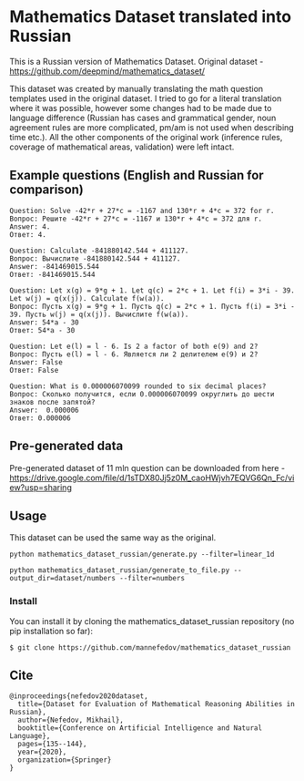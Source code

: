 # Mathematics Dataset translated into Russian

This is a Russian version of Mathematics Dataset. 
Original dataset - https://github.com/deepmind/mathematics_dataset/

This dataset was created by manually translating the math question templates used in the original dataset. I tried to go for a literal translation where it was possible, however some changes had to be made due to language difference (Russian has cases and grammatical gender, noun agreement rules are more complicated, pm/am is not used when describing time etc.). All the other components of the original work (inference rules, coverage of mathematical areas, validation) were left intact. 

## Example questions (English and Russian for comparison)

```
Question: Solve -42*r + 27*c = -1167 and 130*r + 4*c = 372 for r.  
Вопрос: Решите -42*r + 27*c = -1167 и 130*r + 4*c = 372 для r.  
Answer: 4. 
Ответ: 4. 

Question: Calculate -841880142.544 + 411127.  
Вопрос: Вычислите -841880142.544 + 411127.  
Answer: -841469015.544 
Ответ: -841469015.544 

Question: Let x(g) = 9*g + 1. Let q(c) = 2*c + 1. Let f(i) = 3*i - 39. Let w(j) = q(x(j)). Calculate f(w(a)).  
Вопрос: Пусть x(g) = 9*g + 1. Пусть q(c) = 2*c + 1. Пусть f(i) = 3*i - 39. Пусть w(j) = q(x(j)). Вычислите f(w(a)).  
Answer: 54*a - 30  
Ответ: 54*a - 30  

Question: Let e(l) = l - 6. Is 2 a factor of both e(9) and 2?  
Вопрос: Пусть e(l) = l - 6. Является ли 2 делителем e(9) и 2?
Answer: False
Ответ: False

Question: What is 0.000006070099 rounded to six decimal places?
Вопрос: Сколько получится, если 0.000006070099 округлить до шести знаков после запятой?  
Answer:  0.000006
Ответ: 0.000006

```

## Pre-generated data

Pre-generated dataset of 11 mln question can be downloaded from here - https://drive.google.com/file/d/1sTDX80Jj5z0M_caoHWjvh7EQVG6Qn_Fc/view?usp=sharing


## Usage

This dataset can be used the same way as the original. 

```shell
python mathematics_dataset_russian/generate.py --filter=linear_1d
```

```shell
python mathematics_dataset_russian/generate_to_file.py --output_dir=dataset/numbers --filter=numbers
```

### Install

You can install it by cloning the mathematics_dataset_russian
repository (no pip installation so far):

```shell
$ git clone https://github.com/mannefedov/mathematics_dataset_russian
```

## Cite

```
@inproceedings{nefedov2020dataset,
  title={Dataset for Evaluation of Mathematical Reasoning Abilities in Russian},
  author={Nefedov, Mikhail},
  booktitle={Conference on Artificial Intelligence and Natural Language},
  pages={135--144},
  year={2020},
  organization={Springer}
}
```

